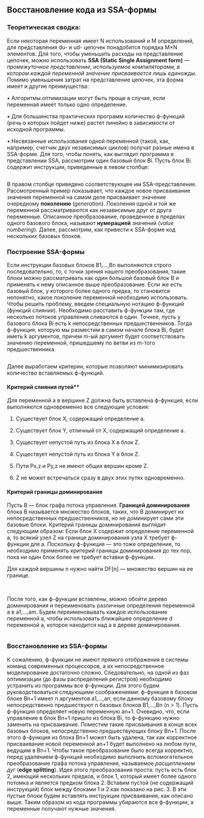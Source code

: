 ## Восстановление кода из SSA-формы

### Теоретическая сводка: 

Если некоторая переменная имеет N использований и M определений, для представления du- и ud- цепочек понадобится порядка M×N элементов.
Для того, чтобы уменьшить расходы на представление цепочек, можно использовать **SSA (Static Single Assignment form)** — _промежуточное представление, используемое компиляторами, в котором каждой переменной значение присваивается лишь единожды._
Помимо уменьшения затрат на представление цепочек, эта форма имеет и другие преимущества:

• Алгоритмы оптимизации могут быть проще в случае, если переменная имеет только одно определение.

• Для большинства практических программ количество ϕ-функций (речь о которых пойдет ниже) растет линейно в зависимости от исходной
программы.

• Несвязанные использования одной переменной (такой, как, например, счетчик двух независимых циклов) получат разные имена в SSA-форме.
Для того, чтобы понять, как выглядит программа в представлении SSA, рассмотрим один базовый блок Bi. Пусть блок Bi содержит инструкции, приведенные в левом столбце:

<img src="https://pp.userapi.com/c834100/v834100400/249f2/KmhkAVFX30o.jpg" alt="">

В правом столбце приведено соответствующее им SSA-представление. Рассмотренный пример показывает, что каждое новое присваивание значения переменной на самом деле присваивает значение очередному **поколению** (_generation_). Поколения одной и той же переменной рассматриваются как независимые друг от друга переменные. Описанное преобразование, проведенное в пределах одного базового блока, называют **нумерацией** значений (_value numbering_). Далее, рассмотрим, как привести к SSA-форме код нескольких базовых блоков.

### Построение SSA-формы

Если инструкции базовых блоков B1,...,Bn выполняются строго последовательно, то, с точки зрения нашего преобразования, такие блоки можно рассматривать как один большой базовый блок B и применять к нему описанное выше преобразование. Если же есть базовый блок, у которого более одного предка, то становится непонятно, какое поколение переменной необходимо использовать. Чтобы решить проблему, введем специальную нотацию ϕ-функций (функций слияния). Необходимо расставить ϕ-функции там, где несколько потоков управления сливаются в один. Точнее, пусть у базового блока Bi есть k непосредственных предшественников. Тогда ϕ-функция, которую мы разместим в самом начале блока Bi, будет иметь k аргументов, причем m-ый аргумент будет соответствовать значению переменной, пришедшему по ветви из m-того предшественника.

<img src="https://pp.userapi.com/c639127/v639127400/5db6f/jM5BLP_gnfs.jpg" alt="">

Далее выработаем критерии, которые позволяют минимизировать количество вставляемых ϕ-функций.

#### Критерий слияния путей**

Для переменной a в вершине Z должна быть вставлена ϕ-функция, если выполняются одновременно все следующие условия:

1. Существует блок X, содержащий определение a.

2. Существует блок Y, отличный от X, содержащий определение a. 

3. Существует непустой путь из блока X в блок Z.

4. Существует непустой путь из блока Y в блок Z. 

5. Пути Px,z и Py,z не имеют общих вершин кроме Z.

6. Z не может встречаться сразу в двух этих путях одновременно.

#### Критерий границы доминирования

Пусть B — блок графа потока управления. **Границей доминирования** блока B называется множество блоков, таких, что B доминирует их непосредственных предшественников, но не доминирует сами эти базовые блоки. Критерий границы доминирования выглядит следующим образом: Если блок X содержит определение переменной a, то всякий узел Z на границе доминирования узла X требует ϕ-функции для a. Поскольку ϕ-функция — это тоже определение, то необходимо применять критерий границы доминирования до тех пор, пока ни один блок более не требует вставки ϕ-функции.

Для каждой вершины n нужно найти DF[n] — множество вершин на ее границе.

<img src="https://pp.userapi.com/c639127/v639127400/5db78/Pidp7q_nCyI.jpg" alt="">

<img src="https://pp.userapi.com/c639127/v639127394/5bef8/9DCx8TM-4Os.jpg" alt="">

<img src="https://pp.userapi.com/c639127/v639127394/5bf02/LHHewpFubrc.jpg" alt="">

После того, как ϕ-функции вставлены, можно обойти дерево доминирования и переименовать различные определения переменной a в a1,...,am. Будем переименовывать каждое использование переменной a, чтобы использовать ближайшее определение d переменной a, которое находится над a в дереве доминирования.

<img src="https://pp.userapi.com/c639127/v639127394/5bf0b/pzIC8lqMimE.jpg" alt="">

### Восстановление из SSA-формы

К сожалению, ϕ-функции не имеют прямого отображения в системы команд современных процессоров, а их непосредственное моделирование достаточно сложно. Следовательно, на одной из фаз оптимизации (до фазы распределения регистров) необходимо устранить из программы все ϕ-функции. Для этого будем руководствоваться следующими соображениями: ϕ-функция в базовом блоке Bn+1 имеет n аргументов a1,...,an, если данному базовому блоку непосредственно предшествуют n базовых блоков B1,...,Bn (n > 1). Пусть ϕ-функция определяет новую переменную an+1. Очевидно, что, если управление в блок Bn+1 пришло из блока Bi, то ϕ-функцию нужно заменить на присваивание. Поместим такие присваивания в конце всех базовых блоков, непосредственно предшествующих блоку Bn+1. После этого ϕ-функция из блока Bn+1 может быть удалена, так как корректное присваивание новой переменной an+1 будет выполнено на любом пути, ведущим в Bn+1. Чтобы такое преобразование было всегда корректно, перед удалением ϕ-функций необходимо выполнить вспомогательное преобразование графа потока управления, называемое _расщеплением дуг_ (**edge splitting**). Идея этого преобразования проста: пусть есть блок 2, имеющий нескольких предков, и блок 1, который имеет более одного потомка и является предком блока 2. Вставим пустой (не содержащий инструкций) блок между блоками 1 и 2 как показано на рис. 3. В эти пустые блоки будем вставлять инструкции присваивания, как описано выше. Таким образом из кода программы убираются все ϕ-функции, а переменные получают нужные значения.

<img src="https://pp.userapi.com/c639127/v639127394/5bf12/vzz2kdXg25A.jpg" alt="">


